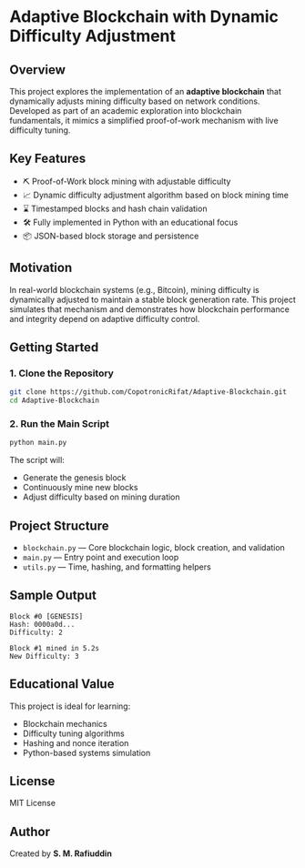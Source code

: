 # Adaptive Blockchain with Dynamic Difficulty Adjustment

## Overview

This project explores the implementation of an **adaptive blockchain** that dynamically adjusts mining difficulty based on network conditions. Developed as part of an academic exploration into blockchain fundamentals, it mimics a simplified proof-of-work mechanism with live difficulty tuning.

## Key Features

- ⛏️ Proof-of-Work block mining with adjustable difficulty
- 📈 Dynamic difficulty adjustment algorithm based on block mining time
- ⌛ Timestamped blocks and hash chain validation
- 🛠️ Fully implemented in Python with an educational focus
- 📦 JSON-based block storage and persistence

## Motivation

In real-world blockchain systems (e.g., Bitcoin), mining difficulty is dynamically adjusted to maintain a stable block generation rate. This project simulates that mechanism and demonstrates how blockchain performance and integrity depend on adaptive difficulty control.

## Getting Started

### 1. Clone the Repository

```bash
git clone https://github.com/CopotronicRifat/Adaptive-Blockchain.git
cd Adaptive-Blockchain
```

### 2. Run the Main Script

```bash
python main.py
```

The script will:
- Generate the genesis block
- Continuously mine new blocks
- Adjust difficulty based on mining duration

## Project Structure

- `blockchain.py` — Core blockchain logic, block creation, and validation
- `main.py` — Entry point and execution loop
- `utils.py` — Time, hashing, and formatting helpers

## Sample Output

```text
Block #0 [GENESIS]
Hash: 0000a0d...
Difficulty: 2

Block #1 mined in 5.2s
New Difficulty: 3
```

## Educational Value

This project is ideal for learning:

- Blockchain mechanics
- Difficulty tuning algorithms
- Hashing and nonce iteration
- Python-based systems simulation

## License

MIT License

## Author

Created by **S. M. Rafiuddin**

